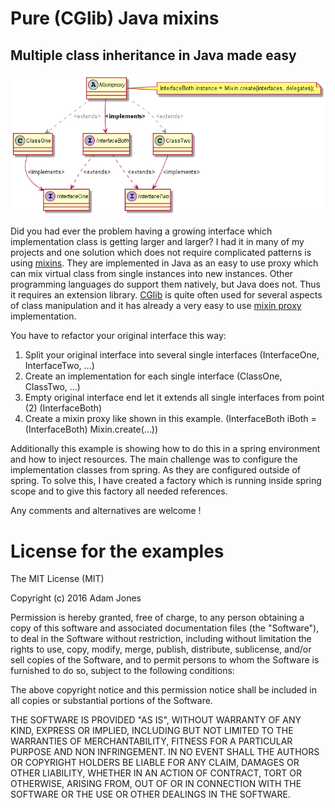 # Pure (CGlib) Java mixins
## Multiple class inheritance in Java made easy

![uml](uml_what.png)

Did you had ever the problem having a growing interface which implementation class is getting larger and larger? 
I had it in many of my projects and one solution which does not require complicated patterns is using [mixins](https://en.wikipedia.org/wiki/Mixin).
They are implemented in Java as an easy to use proxy which can mix virtual class from single instances into new 
instances. Other programming languages do support them natively, but Java does not. Thus it requires an extension 
library. [CGlib](https://github.com/cglib/cglib) is quite often used for several aspects of class manipulation and it has already a very 
easy to use [mixin proxy](http://cglib.sourceforge.net/apidocs/net/sf/cglib/proxy/Mixin.html) implementation.

You have to refactor your original interface this way: 

1. Split your original interface into several single interfaces (InterfaceOne, InterfaceTwo, ...)
2. Create an implementation for each single interface (ClassOne, ClassTwo, ...)
3. Empty original interface end let it extends all single interfaces from point (2) (InterfaceBoth)
4. Create a mixin proxy like shown in this example. (InterfaceBoth iBoth = (InterfaceBoth) Mixin.create(...))

Additionally this example is showing how to do this in a spring environment and how to inject resources. The main 
challenge was to configure the implementation classes from spring. As they are configured outside of spring. To solve 
this, I have created a factory which is running inside spring scope and to give this factory all needed references.

Any comments and alternatives are welcome !

# License for the examples

The MIT License (MIT)

Copyright (c) 2016 Adam Jones

Permission is hereby granted, free of charge, to any person obtaining a copy of this software and associated documentation files (the "Software"), to deal in the Software without restriction, including without limitation the rights to use, copy, modify, merge, publish, distribute, sublicense, and/or sell copies of the Software, and to permit persons to whom the Software is furnished to do so, subject to the following conditions:

The above copyright notice and this permission notice shall be included in all copies or substantial portions of the Software.

THE SOFTWARE IS PROVIDED "AS IS", WITHOUT WARRANTY OF ANY KIND, EXPRESS OR IMPLIED, INCLUDING BUT NOT LIMITED TO THE WARRANTIES OF MERCHANTABILITY, FITNESS FOR A PARTICULAR PURPOSE AND NON INFRINGEMENT. IN NO EVENT SHALL THE AUTHORS OR COPYRIGHT HOLDERS BE LIABLE FOR ANY CLAIM, DAMAGES OR OTHER LIABILITY, WHETHER IN AN ACTION OF CONTRACT, TORT OR OTHERWISE, ARISING FROM, OUT OF OR IN CONNECTION WITH THE SOFTWARE OR THE USE OR OTHER DEALINGS IN THE SOFTWARE.
